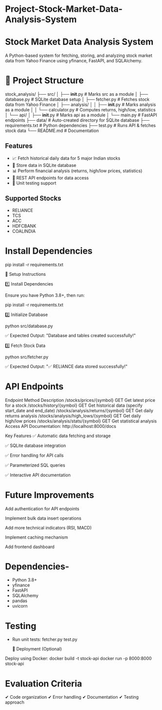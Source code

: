 # Project-Stock-Market-Data-Analysis-System

# Stock Market Data Analysis System

A Python-based system for fetching, storing, and analyzing stock market data from Yahoo Finance using yfinance, FastAPI, and SQLAlchemy.

# 📁 Project Structure
stock_analysis/
├── src/
│   ├── __init__.py       # Marks src as a module
│   ├── database.py       # SQLite database setup
│   ├── fetcher.py        # Fetches stock data from Yahoo Finance
│   ├── analysis/
│   │   ├── __init__.py   # Marks analysis as a module
│   │   └── calculator.py # Computes returns, high/low, statistics
│   └── api/
│       ├── __init__.py   # Marks api as a module
│       └── main.py       # FastAPI endpoints
├── data/                # Auto-created directory for SQLite database
├── requirements.txt      # Python dependencies
├── test.py               # Runs API & fetches stock data
└── README.md             # Documentation


## Features

- 📈 Fetch historical daily data for 5 major Indian stocks
- 💾 Store data in SQLite database
- 📊 Perform financial analysis (returns, high/low prices, statistics)
- 🚀 REST API endpoints for data access
- 🧪 Unit testing support

## Supported Stocks
- RELIANCE
- TCS
- ACC
- HDFCBANK
- COALINDIA

# Install Dependencies
pip install -r requirements.txt


🚀 Setup Instructions

1️⃣ Install Dependencies

Ensure you have Python 3.8+, then run:

pip install -r requirements.txt

2️⃣ Initialize Database

python src/database.py

✅ Expected Output: "Database and tables created successfully!"

3️⃣ Fetch Stock Data

python src/fetcher.py

✅ Expected Output: "✅ RELIANCE data stored successfully!"


# API Endpoints
Endpoint	Method	Description
/stocks/prices/{symbol}	GET	Get latest price for a stock
/stocks/history/{symbol}	GET	Get historical data (specify start_date and end_date)
/stocks/analysis/returns/{symbol}	GET	Get daily returns analysis
/stocks/analysis/high_lows/{symbol}	GET	Get daily high/low prices
/stocks/analysis/stats/{symbol}	GET	Get statistical analysis
Access API Documentation:
http://localhost:8000/docs

Key Features
✅ Automatic data fetching and storage

✅ SQLite database integration

✅ Error handling for API calls

✅ Parameterized SQL queries

✅ Interactive API documentation

# Future Improvements
Add authentication for API endpoints

Implement bulk data insert operations

Add more technical indicators (RSI, MACD)

Implement caching mechanism

Add frontend dashboard

# Dependencies-
* Python 3.8+
* yfinance
* FastAPI
* SQLAlchemy
* pandas
* uvicorn

# Testing
- Run unit tests:
fetcher.py
test.py


  📡 Deployment (Optional)

Deploy using Docker:
docker build -t stock-api 
docker run -p 8000:8000 stock-api

# Evaluation Criteria

✔ Code organization ✔ Error handling ✔ Documentation ✔ Testing approach
